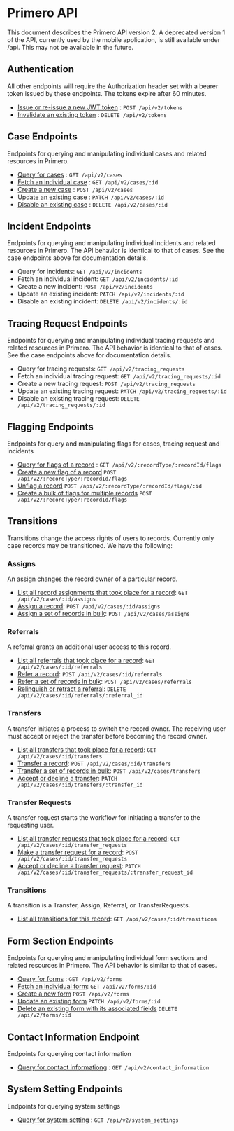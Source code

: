 # Primero API

This document describes the Primero API version 2. A deprecated version 1 of the API, currently used by the mobile application, is still available under /api. This may not be available in the future.  


## Authentication

All other endpoints will require the Authorization header set with a bearer token issued by these endpoints.
The tokens expire after 60 minutes. 

* [Issue or re-issue a new JWT token](v2/docs/tokens/post.md) : `POST /api/v2/tokens`
* [Invalidate an existing token](v2/docs/tokens/delete.md) : `DELETE /api/v2/tokens`

## Case Endpoints

Endpoints for querying and manipulating individual cases and related resources in Primero.

* [Query for cases](v2/docs/cases/get.md) : `GET /api/v2/cases`
* [Fetch an individual case](v2/docs/cases/id/get.md) : `GET /api/v2/cases/:id`
* [Create a new case](v2/docs/cases/post.md) : `POST /api/v2/cases`
* [Update an existing case](v2/docs/cases/id/patch.md) : `PATCH /api/v2/cases/:id`
* [Disable an existing case](v2/docs/cases/id/delete.md) : `DELETE /api/v2/cases/:id`

## Incident Endpoints

Endpoints for querying and manipulating individual incidents and related resources in Primero.
The API behavior is identical to that of cases. See the case endpoints above for documentation details.

* Query for incidents: `GET /api/v2/incidents`
* Fetch an individual incident: `GET /api/v2/incidents/:id`
* Create a new incident: `POST /api/v2/incidents`
* Update an existing incident: `PATCH /api/v2/incidents/:id`
* Disable an existing incident: `DELETE /api/v2/incidents/:id`

## Tracing Request Endpoints

Endpoints for querying and manipulating individual tracing requests and related resources in Primero.
The API behavior is identical to that of cases. See the case endpoints above for documentation details.

* Query for tracing requests: `GET /api/v2/tracing_requests`
* Fetch an individual tracing request: `GET /api/v2/tracing_requests/:id`
* Create a new tracing request: `POST /api/v2/tracing_requests`
* Update an existing tracing request: `PATCH /api/v2/tracing_requests/:id`
* Disable an existing tracing request: `DELETE /api/v2/tracing_requests/:id`

## Flagging Endpoints

Endpoints for query and manipulating flags for cases, tracing request and incidents

* [Query for flags of a record](v2/docs/flags/get.md) : `GET /api/v2/:recordType/:recordId/flags`
* [Create a new flag of a record](v2/docs/flags/id/post.md) `POST /api/v2/:recordType/:recordId/flags`
* [Unflag a record](v2/docs/flags/id/patch.md) `POST /api/v2/:recordType/:recordId/flags/:id`
* [Create a bulk of flags for multiple records](v2/docs/flags/id/post.md) `POST /api/v2/:recordType/:recordId/flags`

## Transitions

Transitions change the access rights of users to records. 
Currently only case records may be transitioned. We have the following:

### Assigns

An assign changes the record owner of a particular record.
* [List all record assignments that took place for a record](v2/docs/assigns/get.md): `GET /api/v2/cases/:id/assigns`
* [Assign a record](v2/docs/assigns/id/post.md): `POST /api/v2/cases/:id/assigns`
* [Assign a set of records in bulk](v2/docs/assigns/post.md): `POST /api/v2/cases/assigns`

### Referrals

A referral grants an additional user access to this record.
* [List all referrals that took place for a record](v2/docs/referrals/get.md): `GET /api/v2/cases/:id/referrals`
* [Refer a record](v2/docs/referrals/id/post.md): `POST /api/v2/cases/:id/referrals`
* [Refer a set of records in bulk](v2/docs/referrals/post.md): `POST /api/v2/cases/referrals`
* [Relinquish or retract a referral](v2/docs/referrals/id/delete.md): `DELETE /api/v2/cases/:id/referrals/:referral_id`


### Transfers

A transfer initiates a process to switch the record owner. 
The receiving user must accept or reject the transfer before becoming the record owner.
* [List all transfers that took place for a record](v2/docs/transfers/get.md): `GET /api/v2/cases/:id/transfers`
* [Transfer a record](v2/docs/transfers/id/post.md): `POST /api/v2/cases/:id/transfers`
* [Transfer a set of records in bulk](v2/docs/transfers/post.md): `POST /api/v2/cases/transfers`
* [Accept or decline a transfer](v2/docs/transfers/id/patch.md): `PATCH /api/v2/cases/:id/transfers/:transfer_id`

### Transfer Requests

A transfer request starts the workflow for initiating a transfer to the requesting user.
* [List all transfer requests that took place for a record](v2/docs/transfer_requests/get.md): `GET /api/v2/cases/:id/transfer_requests`
* [Make a transfer request for a record](v2/docs/transfer_requests/id/post.md): `POST /api/v2/cases/:id/transfer_requests`
* [Accept or decline a transfer request](v2/docs/transfer_requests/id/patch.md): `PATCH /api/v2/cases/:id/transfer_requests/:transfer_request_id`

### Transitions

A transition is a Transfer, Assign, Referral, or TransferRequests.
* [List all transitions for this record](v2/docs/transitions/get.md): `GET /api/v2/cases/:id/transitions`

## Form Section Endpoints

Endpoints for querying and manipulating individual form sections and related resources in Primero.
The API behavior is similar to that of cases.

* [Query for forms](v2/docs/forms/get.md) : `GET /api/v2/forms`
* [Fetch an individual form](v2/docs/forms/id/get.md): `GET /api/v2/forms/:id`
* [Create a new form](v2/docs/forms/post.md) `POST /api/v2/forms`
* [Update an existing form](v2/docs/forms/id/patch.md) `PATCH /api/v2/forms/:id`
* [Delete an existing form with its associated fields](v2/docs/forms/id/delete.md) `DELETE /api/v2/forms/:id`


## Contact Information Endpoint

Endpoints for querying contact information

* [Query for contact informationg](v2/docs/contact_information/get.md) : `GET /api/v2/contact_information`


## System Setting Endpoints

Endpoints for querying system settings

* [Query for system setting](v2/docs/system_settings/get.md) : `GET /api/v2/system_settings`
